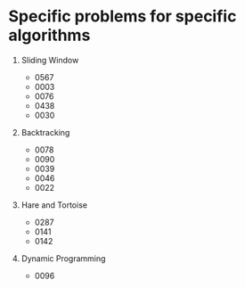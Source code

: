 # Specific problems for specific algorithms

1. Sliding Window
   * 0567
   * 0003
   * 0076
   * 0438
   * 0030

2. Backtracking
   * 0078
   * 0090
   * 0039
	* 0046
	* 0022

3. Hare and Tortoise
	* 0287
	* 0141
	* 0142

4. Dynamic Programming
	* 0096
